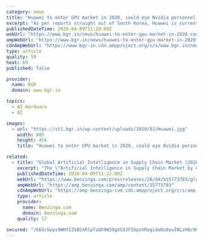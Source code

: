 ```yaml
---
category: news
title: "Huawei to enter GPU market in 2020, could eye Nvidia personnel: Report"
excerpt: "As per reports straight out of South Korea, Huawei is currently setting up a new department to enter the GPU market. The market is currently dominated by US-based Nvidia. The report adds that with AI and cloud computing being worked on, GPUs are the company’s next target. Further, it even suggests the brand may be looking forward to ..."
publishedDateTime: 2020-04-09T11:28:00Z
webUrl: "https://www.bgr.in/news/huawei-to-enter-gpu-market-in-2020-could-eye-nvidia-personnel-report-885012/"
ampWebUrl: "https://www.bgr.in/news/huawei-to-enter-gpu-market-in-2020-could-eye-nvidia-personnel-report-885012/amp/"
cdnAmpWebUrl: "https://www-bgr-in.cdn.ampproject.org/c/s/www.bgr.in/news/huawei-to-enter-gpu-market-in-2020-could-eye-nvidia-personnel-report-885012/amp/"
type: article
quality: 59
heat: 69
published: false

provider:
  name: BGR
  domain: www.bgr.in

topics:
  - AI Hardware
  - AI

images:
  - url: "https://st1.bgr.in/wp-content/uploads/2020/01/Huawei.jpg"
    width: 805
    height: 456
    title: "Huawei to enter GPU market in 2020, could eye Nvidia personnel: Report"

related:
  - title: "Global Artificial Intelligence in Supply Chain Market (2020 to 2027) - by Component Technology, Application and by End User - ResearchAndMarkets.com"
    excerpt: "The \"Artificial Intelligence in Supply Chain Market by Component (Platforms, Solutions) Technology (Machine Learning, Computer Vision, Natural Language Processing), Application (Warehouse, Fleet, Inventory Management), and by End User - Global Forecast to 2027\" report has been added to ResearchAndMarkets.com's offering. This report carries out ..."
    publishedDateTime: 2020-04-09T11:22:00Z
    webUrl: "https://www.benzinga.com/pressreleases/20/04/b15773783/global-artificial-intelligence-in-supply-chain-market-2020-to-2027-by-component-technology-applica"
    ampWebUrl: "https://amp.benzinga.com/amp/content/15773783"
    cdnAmpWebUrl: "https://amp-benzinga-com.cdn.ampproject.org/c/s/amp.benzinga.com/amp/content/15773783"
    type: article
    provider:
      name: Benzinga.com
      domain: benzinga.com
    quality: 17

secured: "/6EG/Gwyx9WHfI3SB5XRlpTuQh9W39gXS3JFI6pxVRagidwOu0ywINLzH0/90bAW3ttGv2MYfuCzc4TbXWBSI9MjIpoItRV13qGz22VQyPpJ0NqTiwYF+w4dmqEF0Hr6oRCSSD/t/EgloHSJmD3k+P20/LQOxhdeahF2T5Pf8BbKpZaHeRzf8Xoryv4LtDk0ixlm+BYzP0bV8WPfurcUGM1nlMGY6sES0vEbHbAF1g5numzMFoGOy3/XhZwBjU4JKAhxf2sdu7TL58ZP39pUwZQ/Wai9yi7jvDrsn9kC5pd7k9c7Nr7+2wwQPOvG8y0l;n8zny34gZveiqjotDvw2mw=="
---
```


